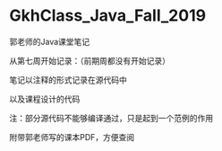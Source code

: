 # GkhClass_Java_Fall_2019

郭老师的Java课堂笔记

从第七周开始记录：（前期周都没有开始记录）
  
笔记以注释的形式记录在源代码中

以及课程设计的代码

注：部分源代码不能够编译通过，只是起到一个范例的作用

附带郭老师写的课本PDF，方便查阅
